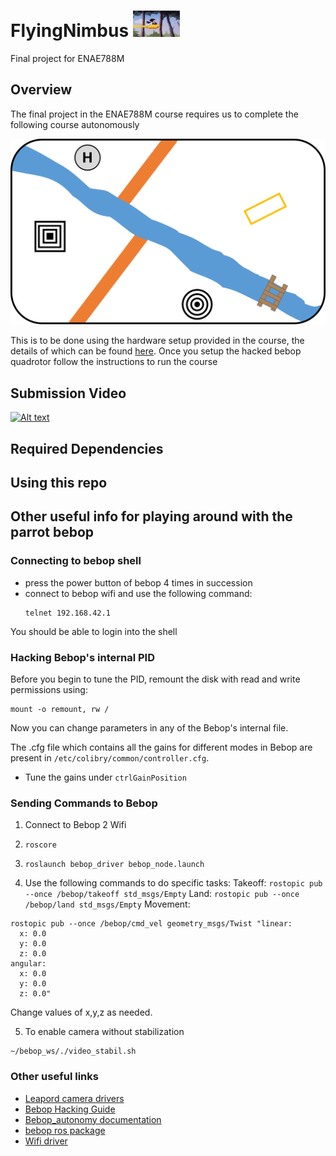 <p><h1>FlyingNimbus <img src="./images/FlyingNimbus.gif" width=15% height=15%> </h1></p>
Final project for ENAE788M

## Overview
The final project in the ENAE788M course requires us to complete the following course autonomously 

![track](images/Track.png)

This is to be done using the hardware setup provided in the course, the details of which can be found [here](https://github.com/prgumd/PRGFlyt/wiki/PRGHusky). Once you setup the hacked bebop quadrotor follow the instructions to run the course

## Submission Video
[![Alt text](https://img.youtube.com/vi/VID/0.jpg)](https://www.youtube.com/watch?v=W-hJahoFFmI)
## Required Dependencies

## Using this repo

## Other useful info for playing around with the parrot bebop 
### Connecting to bebop shell
* press the power button of bebop 4 times in succession
* connect to bebop wifi and use the following command:
  ```
  telnet 192.168.42.1
  ```

You should be able to login into the shell

### Hacking Bebop's internal PID
Before you begin to tune the PID, remount the disk with read and write permissions using:
```
mount -o remount, rw /
```
Now you can change parameters in any of the Bebop's internal file.

The .cfg file which contains all the gains for different modes in Bebop are present in `/etc/colibry/common/controller.cfg`.
- Tune the gains under `ctrlGainPosition`


### Sending Commands to Bebop
1. Connect to Bebop 2 Wifi

2. `roscore`

3. `roslaunch bebop_driver bebop_node.launch`

4. Use the following commands to do specific tasks:
Takeoff:
``rostopic pub --once /bebop/takeoff std_msgs/Empty``
Land:
``rostopic pub --once /bebop/land std_msgs/Empty``
Movement:
```
rostopic pub --once /bebop/cmd_vel geometry_msgs/Twist "linear:
  x: 0.0
  y: 0.0
  z: 0.0
angular:
  x: 0.0
  y: 0.0
  z: 0.0" 
```
Change values of x,y,z as needed.


5. To enable camera without stabilization
```
~/bebop_ws/./video_stabil.sh
```

### Other useful links
* [Leapord camera drivers](https://github.com/chahatdeep/ubuntu-for-robotics/tree/master/Drivers)
* [Bebop Hacking Guide](http://fargesportfolio.com/wp-content/uploads/2018/01/BeebopHackingGuide1_7_2.pdf)
* [Bebop_autonomy documentation](https://buildmedia.readthedocs.org/media/pdf/bebop-autonomy/latest/bebop-autonomy.pdf)
* [bebop ros package](https://bebop-autonomy.readthedocs.io/en/latest/installation.html)
* [Wifi driver](https://github.com/chahatdeep/rtl8812au-wifi-driver)

